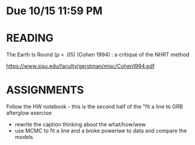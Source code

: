 # Due 10/15 11:59 PM

# READING

The Earth Is Round (p < .05) (Cohen 1994) : a critique of the NHRT method

https://www.sjsu.edu/faculty/gerstman/misc/Cohen1994.pdf

# ASSIGNMENTS

Follow the HW notebook - this is the second half of the "fit a line to GRB afterglow exercise: 

- rewrite the caption thinking about the what/how/wow
- use MCMC to fit a line and a broke powerlaw to data and compare the models

  
